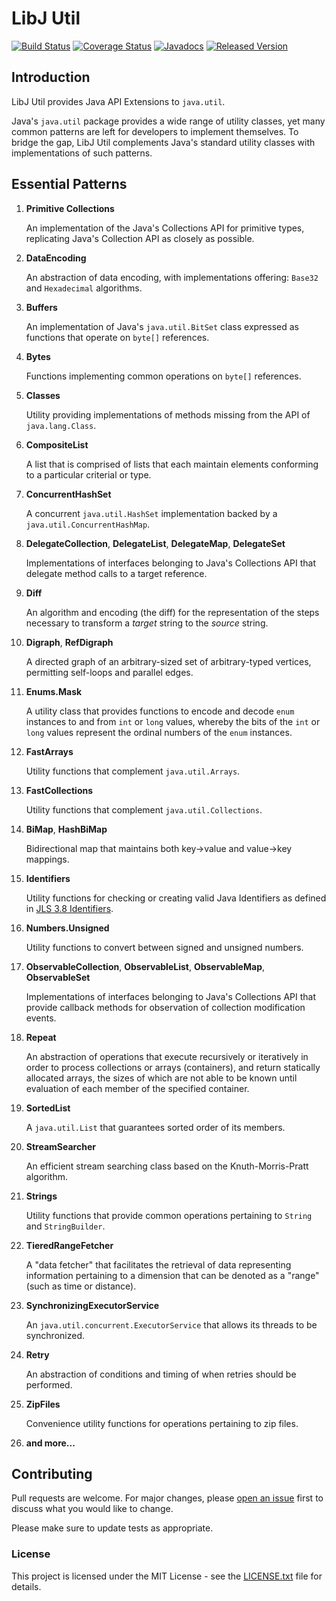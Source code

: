 # LibJ Util

[![Build Status](https://travis-ci.org/libj/util.png)](https://travis-ci.org/libj/util)
[![Coverage Status](https://coveralls.io/repos/github/libj/util/badge.svg)](https://coveralls.io/github/libj/util)
[![Javadocs](https://www.javadoc.io/badge/org.libj/util.svg)](https://www.javadoc.io/doc/org.libj/util)
[![Released Version](https://img.shields.io/maven-central/v/org.libj/util.svg)](https://mvnrepository.com/artifact/org.libj/util)

## Introduction

LibJ Util provides Java API Extensions to `java.util`.

Java's `java.util` package provides a wide range of utility classes, yet many common patterns are left for developers to implement themselves. To bridge the gap, LibJ Util complements Java's standard utility classes with implementations of such patterns.

## Essential Patterns

1. **Primitive Collections**

    An implementation of the Java's Collections API for primitive types, replicating Java's Collection API as closely as possible.

1. **DataEncoding**

    An abstraction of data encoding, with implementations offering: `Base32` and `Hexadecimal` algorithms.

1. **Buffers**

    An implementation of Java's `java.util.BitSet` class expressed as functions that operate on `byte[]` references.

1. **Bytes**

    Functions implementing common operations on `byte[]` references.

1. **Classes**

    Utility providing implementations of methods missing from the API of `java.lang.Class`.

1. **CompositeList**

    A list that is comprised of lists that each maintain elements conforming to a particular criterial or type.

1. **ConcurrentHashSet**

    A concurrent `java.util.HashSet` implementation backed by a `java.util.ConcurrentHashMap`.

1. **DelegateCollection**, **DelegateList**, **DelegateMap**, **DelegateSet**

    Implementations of interfaces belonging to Java's Collections API that delegate method calls to a target reference.

1. **Diff**

    An algorithm and encoding (the diff) for the representation of the steps necessary to transform a _target_ string to the _source_ string.

1. **Digraph**, **RefDigraph**

    A directed graph of an arbitrary-sized set of arbitrary-typed vertices, permitting self-loops and parallel edges.

1. **Enums.Mask**

    A utility class that provides functions to encode and decode `enum` instances to and from `int` or `long` values, whereby the bits of the `int` or `long` values represent the ordinal numbers of the `enum` instances.

1. **FastArrays**

    Utility functions that complement `java.util.Arrays`.

1. **FastCollections**

    Utility functions that complement `java.util.Collections`.

1. **BiMap**, **HashBiMap**

    Bidirectional map that maintains both key-&gt;value and value-&gt;key mappings.

1.  **Identifiers**

    Utility functions for checking or creating valid Java Identifiers as defined in <a href="https://docs.oracle.com/javase/specs/jls/se7/html/jls-3.html#jls-3.8">JLS 3.8 Identifiers</a>.

1.  **Numbers.Unsigned**

    Utility functions to convert between signed and unsigned numbers.

1.  **ObservableCollection**, **ObservableList**, **ObservableMap**, **ObservableSet**

    Implementations of interfaces belonging to Java's Collections API that provide callback methods for observation of collection modification events.

1.  **Repeat**

    An abstraction of operations that execute recursively or iteratively in order to process collections or arrays (containers), and return statically allocated arrays, the sizes of which are not able to be known until evaluation of each member of the specified container.

1.  **SortedList**

    A `java.util.List` that guarantees sorted order of its members.

1.  **StreamSearcher**

    An efficient stream searching class based on the Knuth-Morris-Pratt algorithm.

1.  **Strings**

    Utility functions that provide common operations pertaining to `String` and `StringBuilder`.

1.  **TieredRangeFetcher**

    A "data fetcher" that facilitates the retrieval of data representing information pertaining to a dimension that can be denoted as a "range" (such as time or distance).

1.  **SynchronizingExecutorService**

    An `java.util.concurrent.ExecutorService` that allows its threads to be synchronized.

1.  **Retry**

    An abstraction of conditions and timing of when retries should be performed.

1.  **ZipFiles**

    Convenience utility functions for operations pertaining to zip files.

1.  **and more...**

## Contributing

Pull requests are welcome. For major changes, please [open an issue](../../issues) first to discuss what you would like to change.

Please make sure to update tests as appropriate.

### License

This project is licensed under the MIT License - see the [LICENSE.txt](LICENSE.txt) file for details.